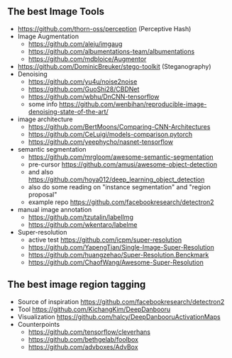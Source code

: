 ## The best Image Tools
- https://github.com/thorn-oss/perception (Perceptive Hash)
- Image Augmentation
  - https://github.com/aleju/imgaug
  - https://github.com/albumentations-team/albumentations
  - https://github.com/mdbloice/Augmentor
- https://github.com/DominicBreuker/stego-toolkit (Steganography)
- Denoising
  - https://github.com/yu4u/noise2noise
  - https://github.com/GuoShi28/CBDNet
  - https://github.com/wbhu/DnCNN-tensorflow
  - some info https://github.com/wenbihan/reproducible-image-denoising-state-of-the-art/
- image architecture
  - https://github.com/BertMoons/Comparing-CNN-Architectures
  - https://github.com/CeLuigi/models-comparison.pytorch
  - https://github.com/yeephycho/nasnet-tensorflow
- semantic segmentation
  - https://github.com/mrgloom/awesome-semantic-segmentation
  - pre-cursor https://github.com/amusi/awesome-object-detection
  - and also https://github.com/hoya012/deep_learning_object_detection
  - also do some reading on "instance segmentation" and "region proposal"
  - example repo https://github.com/facebookresearch/detectron2
- manual image annotation
  - https://github.com/tzutalin/labelImg
  - https://github.com/wkentaro/labelme
- Super-resolution
  - active test https://github.com/icpm/super-resolution
  - https://github.com/YapengTian/Single-Image-Super-Resolution
  - https://github.com/huangzehao/Super-Resolution.Benckmark
  - https://github.com/ChaofWang/Awesome-Super-Resolution

## The best image region tagging
- Source of inspiration https://github.com/facebookresearch/detectron2
- Tool https://github.com/KichangKim/DeepDanbooru
- Visualization https://github.com/halcy/DeepDanbooruActivationMaps
- Counterpoints
  - https://github.com/tensorflow/cleverhans
  - https://github.com/bethgelab/foolbox
  - https://github.com/advboxes/AdvBox
